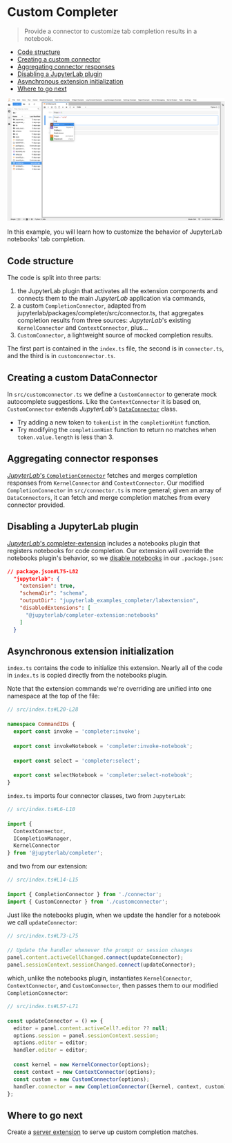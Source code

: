 # Custom Completer

> Provide a connector to customize tab completion results in a notebook.

- [Code structure](#code-structure)
- [Creating a custom connector](#creating-a-custom-connector)
- [Aggregating connector responses](#aggregating-connector-responses)
- [Disabling a JupyterLab plugin](#disabling-a-jupyterlab-plugin)
- [Asynchronous extension initialization](#asynchronous-extension-initialization)
- [Where to go next](#where-to-go-next)

![Custom completion](preview.png)

In this example, you will learn how to customize the behavior of JupyterLab notebooks' tab completion.

## Code structure

The code is split into three parts:

1.  the JupyterLab plugin that activates all the extension components and connects
    them to the main _JupyterLab_ application via commands,
2.  a custom `CompletionConnector`, adapted from jupyterlab/packages/completer/src/connector.ts,
    that aggregates completion results from three sources: _JupyterLab_'s existing `KernelConnector` and `ContextConnector`, plus...
3.  `CustomConnector`, a lightweight source of mocked completion results.

The first part is contained in the `index.ts` file, the second is in `connector.ts`, and the third is in `customconnector.ts`.

## Creating a custom DataConnector

In `src/customconnector.ts` we define a `CustomConnector` to generate mock autocomplete suggestions. Like the `ContextConnector` it is based on, `CustomConnector` extends _JupyterLab_'s [`DataConnector`](https://jupyterlab.readthedocs.io/en/latest/api/classes/statedb.dataconnector.html) class.

- Try adding a new token to `tokenList` in the `completionHint` function.
- Try modifying the `completionHint` function to return no matches when `token.value.length` is less than 3.

## Aggregating connector responses

[_JupyterLab_'s `CompletionConnector`](https://github.com/jupyterlab/jupyterlab/blob/master/packages/completer/src/connector.ts) fetches and merges completion responses from `KernelConnector` and `ContextConnector`. Our modified `CompletionConnector` in `src/connector.ts` is more general; given an array of `DataConnectors`, it can fetch and merge completion matches from every connector provided.

## Disabling a JupyterLab plugin

[_JupyterLab_'s completer-extension](https://github.com/jupyterlab/jupyterlab/tree/master/packages/completer-extension) includes a notebooks plugin that registers notebooks for code completion. Our extension will override the notebooks plugin's behavior, so we [disable notebooks](https://jupyterlab.readthedocs.io/en/stable/extension/extension_dev.html#disabling-other-extensions) in our `.package.json`:

```json
// package.json#L75-L82
  "jupyterlab": {
    "extension": true,
    "schemaDir": "schema",
    "outputDir": "jupyterlab_examples_completer/labextension",
    "disabledExtensions": [
      "@jupyterlab/completer-extension:notebooks"
    ]
  }
```

## Asynchronous extension initialization

`index.ts` contains the code to initialize this extension. Nearly all of the code in `index.ts` is copied directly from the notebooks plugin.

Note that the extension commands we're overriding are unified into one namespace at the top of the file:

```ts
// src/index.ts#L20-L28

namespace CommandIDs {
  export const invoke = 'completer:invoke';

  export const invokeNotebook = 'completer:invoke-notebook';

  export const select = 'completer:select';

  export const selectNotebook = 'completer:select-notebook';
}
```

`index.ts` imports four connector classes, two from `JupyterLab`:

```ts
// src/index.ts#L6-L10

import {
  ContextConnector,
  ICompletionManager,
  KernelConnector
} from '@jupyterlab/completer';
```

and two from our extension:

```ts
// src/index.ts#L14-L15

import { CompletionConnector } from './connector';
import { CustomConnector } from './customconnector';
```

Just like the notebooks plugin, when we update the handler for a notebook we call `updateConnector`:

```ts
// src/index.ts#L73-L75

// Update the handler whenever the prompt or session changes
panel.content.activeCellChanged.connect(updateConnector);
panel.sessionContext.sessionChanged.connect(updateConnector);
```

which, unlike the notebooks plugin, instantiates `KernelConnector`, `ContextConnector`, and `CustomConnector`, then passes them to our modified `CompletionConnector`:

```ts
// src/index.ts#L57-L71

const updateConnector = () => {
  editor = panel.content.activeCell?.editor ?? null;
  options.session = panel.sessionContext.session;
  options.editor = editor;
  handler.editor = editor;

  const kernel = new KernelConnector(options);
  const context = new ContextConnector(options);
  const custom = new CustomConnector(options);
  handler.connector = new CompletionConnector([kernel, context, custom]);
};
```

## Where to go next

Create a [server extension](../server-extension) to serve up custom completion matches.
